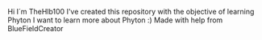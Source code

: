 Hi I´m TheHlb100
I've created this repository with the objective of learning Phyton 
I want to learn more about Phyton :)
Made with help from BlueFieldCreator 
